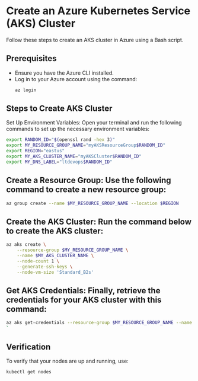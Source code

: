 # Create an Azure Kubernetes Service (AKS) Cluster

Follow these steps to create an AKS cluster in Azure using a Bash script.

## Prerequisites

- Ensure you have the Azure CLI installed.
- Log in to your Azure account using the command:
  ```bash
  az login
  ```
## Steps to Create AKS Cluster
Set Up Environment Variables: Open your terminal and run the following commands to set up the necessary environment variables:
```bash
export RANDOM_ID="$(openssl rand -hex 3)"
export MY_RESOURCE_GROUP_NAME="myAKSResourceGroup$RANDOM_ID"
export REGION="eastus"
export MY_AKS_CLUSTER_NAME="myAKSCluster$RANDOM_ID"
export MY_DNS_LABEL="ltdevops$RANDOM_ID"

```
## Create a Resource Group: Use the following command to create a new resource group:
```bash
az group create --name $MY_RESOURCE_GROUP_NAME --location $REGION

```
## Create the AKS Cluster: Run the command below to create the AKS cluster:
```bash
az aks create \
    --resource-group $MY_RESOURCE_GROUP_NAME \
    --name $MY_AKS_CLUSTER_NAME \
    --node-count 1 \
    --generate-ssh-keys \
    --node-vm-size 'Standard_B2s'

```
## Get AKS Credentials: Finally, retrieve the credentials for your AKS cluster with this command:
```bash
az aks get-credentials --resource-group $MY_RESOURCE_GROUP_NAME --name $MY_AKS_CLUSTER_NAME
`
```
## Verification
To verify that your nodes are up and running, use:
```bash
kubectl get nodes
```
